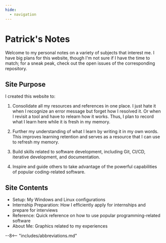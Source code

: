 ```yaml
---
hide:
  - navigation
---
```


# Patrick's Notes

Welcome to my personal notes on a variety of subjects that interest me.
I have big plans for this website, though I'm not sure if I have the time to match;
for a sneak peak, check out the open issues of the corresponding repository.

## Site Purpose

I created this website to:

1. Consolidate all my resources and references in one place. I just hate it when I recognize an error
message but forget how I resolved it. Or when I revisit a tool and have to relearn how it works.
Thus, I plan to record what I learn here while it is fresh in my memory.

2. Further my understanding of what I learn by writing it in my own words. This improves learning
retention and serves as a resource that I can use to refresh my memory.

3. Build skills related to software development, including Git, CI/CD, iterative development, and documentation.

4. Inspire and guide others to take advantage of the powerful capabilities of popular coding-related software.

## Site Contents

- Setup: My Windows and Linux configurations
- Internship Preparation: How I efficiently apply for internships and prepare for interviews
- Reference: Quick reference on how to use popular programming-related software
- About Me: Graphics related to my experiences

--8<-- "includes/abbreviations.md"
